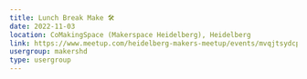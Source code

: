 ```yaml
---
title: Lunch Break Make 🛠️
date: 2022-11-03
location: CoMakingSpace (Makerspace Heidelberg), Heidelberg
link: https://www.meetup.com/heidelberg-makers-meetup/events/mvqjtsydcpbfb/
usergroup: makershd
type: usergroup
---
```

